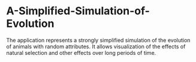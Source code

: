# A-Simplified-Simulation-of-Evolution
The application represents a strongly simplified simulation of the evolution of animals with random attributes. It allows visualization of the effects of natural selection and other effects over long periods of time.
